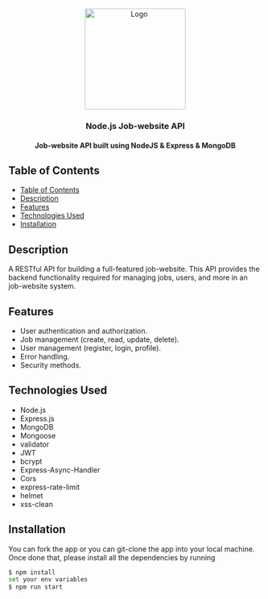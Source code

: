 <!-- PROJECT LOGO -->
<br />
<p align="center">
  <a href="https://github.com/AhmedHossam777/Job-API">
    <img src="https://cdn-icons-png.flaticon.com/512/6213/6213702.png" alt="Logo" width="200" height="200">
  </a>

  <h3 align="center">Node.js Job-website API</h3>
</p>

<h4 align="center">Job-website API built using NodeJS & Express & MongoDB</h4>

## Table of Contents

- [Table of Contents](#table-of-contents)
- [Description](#description)
- [Features](#features)
- [Technologies Used](#technologies-used)
- [Installation](#installation)

## Description

A RESTful API for building a full-featured job-website. This API provides the backend functionality required for managing jobs, users, and more in an job-website system.

## Features

- User authentication and authorization.
- Job management (create, read, update, delete).
- User management (register, login, profile).
- Error handling.
- Security methods.

## Technologies Used

- Node.js
- Express.js
- MongoDB
- Mongoose
- validator
- JWT
- bcrypt
- Express-Async-Handler
- Cors
- express-rate-limit
- helmet
- xss-clean

## Installation

You can fork the app or you can git-clone the app into your local machine. Once done that, please install all the dependencies by running

```sh
$ npm install
set your env variables
$ npm run start
```
